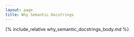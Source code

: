 ```yaml
---
layout: page
title: Why Semantic Docstrings
---
```


{% include_relative why_semantic_docstrings_body.md %}
